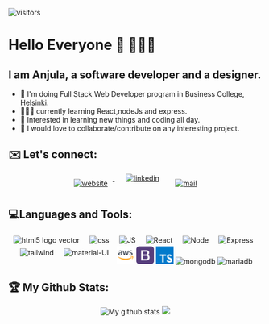 ![visitors](https://visitor-badge.laobi.icu/badge?page_id=meanjula.meanjula)

# Hello Everyone 👋 👨🏽‍💻

## I am Anjula, a software developer and a designer.

- 🌱 I'm doing Full Stack Web Developer program in Business College, Helsinki.
- 👨🏽‍💻 currently learning React,nodeJs and express.
- 👀 Interested in learning new things and coding all day.
- 👯 I would love to collaborate/contribute on any interesting project.

## ✉️ Let's connect:

<p align="center">
 <a href="https://meanjula.github.io" target="_blank" rel="noopener noreferrer"> <img src="https://toppng.com/uploads/preview/web-png-jpg-transparent-stock-website-icon-blue-11563644926reanjnmk6x.png" alt="website" height="40" style="vertical-align:top; margin:10px"> </a>&nbsp;&nbsp;
 <a href="https://www.linkedin.com/in/meanjula" target="_blank" rel="noopener noreferrer"> <img  src="https://www.pikpng.com/pngl/m/57-572097_linkedin-transparent-icon-linked-in-logo-with-white.png" alt="linkedin" height="40" style="vertical-align:top; margin:0px 10px"></a>&nbsp;&nbsp;
<a href="mailto:anjula.ghale@gmail.com"> <img src="https://www.freepnglogos.com/uploads/logo-gmail-png/logo-gmail-png-gmail-icon-download-png-and-vector-1.png" alt="mail" height="40" style="vertical-align:top; margin:10px"></a>
<!-- <a  href="https://github.com/meanjula" target="_blank"><img src="https://toppng.com/uploads/preview/github-octocat-logo-vector-11573971022fzf5bmh2cm.jpg" alt="github octocat logo vector@toppng.com"height="40" style="vertical-align:top; margin:0px 10px"></a> -->

</p>

## 💻Languages and Tools:

<div align="center">
 <img src="https://toppng.com/uploads/preview/html5-logo-vector-free-download-11574222422da5narngo7.png" alt="html5 logo vector" height="35" width="40" style="vertical-align:top; margin:4px">&nbsp;&nbsp;
<img src="https://toppng.com/uploads/preview/html-css-js-icons-11563328364gmstz4ubs9.png" alt="css" height="35" width="40" style="vertical-align:top; margin:4px">&nbsp;&nbsp;
<img src="https://img.shields.io/badge/JavaScript-323330?style=for-the-badge&logo=javascript&logoColor=F7DF1E" alt="JS" height="35" style="vertical-align:top; margin:4px">&nbsp;&nbsp;
<img src="https://img.shields.io/badge/React-20232A?style=for-the-badge&logo=react&logoColor=61DAFB" alt="React" height="35" style="vertical-align:top; margin:4px">&nbsp;&nbsp;
<img src="https://img.shields.io/badge/Node.js-339933?style=for-the-badge&logo=nodedotjs&logoColor=white" alt="Node" height="35" style="vertical-align:top; margin:4px">&nbsp;&nbsp;
<img src="https://img.shields.io/badge/express.js-%23404d59.svg?style=for-the-badge&logo=express&logoColor=%2361DAFB" alt="Express" height="35" style="vertical-align:top; margin:4px">&nbsp;&nbsp;
<img src="https://img.shields.io/badge/Tailwind_CSS-38B2AC?style=for-the-badge&logo=tailwind-css&logoColor=white" alt="tailwind" height="35" style="vertical-align:top; margin:4px">&nbsp;&nbsp;
<img src="https://img.shields.io/badge/MUI-%230081CB.svg?style=for-the-badge&logo=material-ui&logoColor=white" alt="material-UI" height="35" style="vertical-align:top; margin:4px">&nbsp;&nbsp;
 <img src="https://raw.githubusercontent.com/github/explore/80688e429a7d4ef2fca1e82350fe8e3517d3494d/topics/aws/aws.png" alt="AWS" height="35" style="max-width:100%">
<img src="https://raw.githubusercontent.com/github/explore/80688e429a7d4ef2fca1e82350fe8e3517d3494d/topics/bootstrap/bootstrap.png" alt="bootstrap" height="35" style="max-width:100%">
 <img src="https://raw.githubusercontent.com/github/explore/80688e429a7d4ef2fca1e82350fe8e3517d3494d/topics/typescript/typescript.png" alt="typescript" height="35" style="max-width:100%">
 <img src="https://img.shields.io/badge/MongoDB-%234ea94b.svg?style=for-the-badge&logo=mongodb&logoColor=white" alt="mongodb" height="35" style="max-width:100%">
<img src="https://img.shields.io/badge/MariaDB-003545?style=for-the-badge&logo=mariadb&logoColor=white" alt="mariadb" height="35" style="max-width:100%">

</div>

## :trophy: My Github Stats:

<div align="center">
<img src="https://github-readme-stats.vercel.app/api?username=meanjula&&show_icons=true&title_color=ffffff&icon_color=bb2acf&text_color=daf7dc&bg_color=151515" alt="My github stats" >
<!--- <img  src="https://github-readme-streak-stats.herokuapp.com?user=meanjula&theme=dark&hide_border=true&date_format=M%20j%5B%2C%20Y%5D" alt="My github stats" /> --->
<img src="https://github-readme-stats.vercel.app/api/top-langs/?username=meanjula&layout=compact&theme=dark&hide_border=true" />
 </div>

<!---
meanjula/meanjula is a ✨ special ✨ repository because its `README.md` (this file) appears on your GitHub profile.
You can click the Preview link to take a look at your changes.
--->
